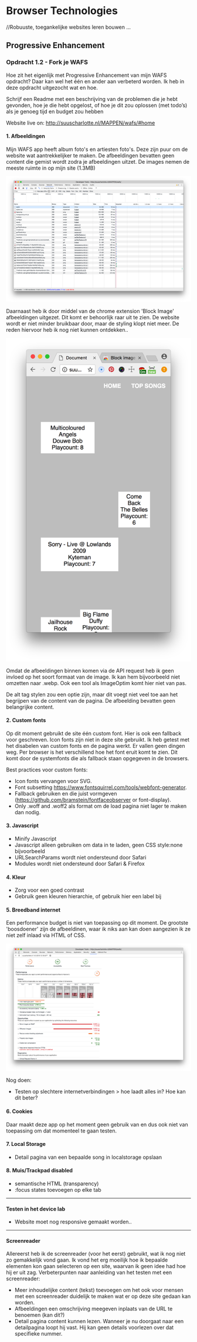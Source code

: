 # Browser Technologies
//Robuuste, toegankelijke websites leren bouwen …

## Progressive Enhancement
### Opdracht 1.2 - Fork je WAFS
Hoe zit het eigenlijk met Progressive Enhancement van mijn WAFS opdracht? Daar kan wel het één en ander aan verbeterd worden. Ik heb in deze opdracht uitgezocht wat en hoe.

Schrijf een Readme met een beschrijving van de problemen die je hebt gevonden, hoe je die hebt opgelost, of hoe je dit zou oplossen (met todo’s) als je genoeg tijd en budget zou hebben

Website live on: http://suuscharlotte.nl/MAPPEN/wafs/#home

#### 1. Afbeeldingen
Mijn WAFS app heeft album foto's en artiesten foto's. Deze zijn puur om de website wat aantrekkelijker te maken. De afbeeldingen bevatten geen content die gemist wordt zodra je afbeeldingen uitzet. De images nemen de meeste ruimte in op mijn site (1.3MB)

![alt text](https://github.com/s44s/browser-technologies/blob/master/opdracht1/static/img/screen4.png "Screen")

Daarnaast heb ik door middel van de chrome extension 'Block Image' afbeeldingen uitgezet. Dit komt er behoorlijk raar uit te zien. De website wordt er niet minder bruikbaar door, maar de styling klopt niet meer. De reden hiervoor heb ik nog niet kunnen ontdekken..

![alt text](https://github.com/s44s/browser-technologies/blob/master/opdracht1/static/img/img.png "Screen")

Omdat de afbeeldingen binnen komen via de API request heb ik geen invloed op het soort formaat van de image. Ik kan hem bijvoorbeeld niet omzetten naar .webp. Ook een tool als ImageOptim komt hier niet van pas.

De alt tag stylen zou een optie zijn, maar dit voegt niet veel toe aan het begrijpen van de content van de pagina. De afbeelding bevatten geen belangrijke content.

#### 2. Custom fonts
Op dit moment gebruikt de site één custom font. Hier is ook een fallback voor geschreven. Icon fonts zijn niet in deze site gebruikt. Ik heb getest met het disabelen van custom fonts en de pagina werkt. Er vallen geen dingen weg. Per browser is het verschillend hoe het font eruit komt te zien. Dit komt door de systemfonts die als fallback staan opgegeven in de browsers.

Best practices voor custom fonts:
* Icon fonts vervangen voor SVG.
* Font subsetting https://www.fontsquirrel.com/tools/webfont-generator.
* Fallback gebruiken en die juist vormgeven (https://github.com/bramstein/fontfaceobserver or font-display).
* Only .woff and .woff2 als format om de load pagina niet lager te maken dan nodig.

#### 3. Javascript
* Minify Javascript
* Javascript alleen gebruiken om data in te laden, geen CSS style:none bijvoorbeeld
* URLSearchParams wordt niet ondersteund door Safari
* Modules wordt niet ondersteund door Safari & Firefox

#### 4. Kleur
* Zorg voor een goed contrast
* Gebruik geen kleuren hierarchie, of gebruik hier een label bij

#### 5. Breedband internet
Een performance budget is niet van toepassing op dit moment. De grootste 'boosdoener' zijn de afbeeldinen, waar ik niks aan kan doen aangezien ik ze niet zelf inlaad via HTML of CSS.

![alt text](https://github.com/s44s/browser-technologies/blob/master/opdracht1/static/img/screen5.png "Screen")

Nog doen:
* Testen op slechtere internetverbindingen > hoe laadt alles in? Hoe kan dit beter?

#### 6. Cookies
Daar maakt deze app op het moment geen gebruik van en dus ook niet van toepassing om dat momenteel te gaan testen.

#### 7. Local Storage
* Detail pagina van een bepaalde song in localstorage opslaan

#### 8. Muis/Trackpad disabled
* semantische HTML (transparency)
* :focus states toevoegen op elke tab

***

#### Testen in het device lab
* Website moet nog responsive gemaakt worden..

***

#### Screenreader
Allereerst heb ik de screenreader (voor het eerst) gebruikt, wat ik nog niet zo gemakkelijk vond gaan. Ik vond het erg moeilijk hoe ik bepaalde elementen kon gaan selecteren op een site, waarvan ik geen idee had hoe hij er uit zag. Verbeterpunten naar aanleiding van het testen met een screenreader:

* Meer inhoudelijke content (tekst) toevoegen om het ook voor mensen met een screenreader duidelijk te maken wat er op deze site gedaan kan worden.
* Afbeeldingen een omschrijving meegeven inplaats van de URL te benoemen (kan dit?)
* Detail pagina content kunnen lezen. Wanneer je nu doorgaat naar een detailpagina loopt hij vast. Hij kan geen details voorlezen over dat specifieke nummer.
